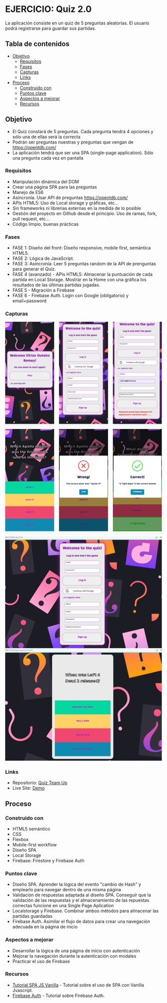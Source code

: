 # EJERCICIO: Quiz 2.0

La aplicación consiste en un quiz de 5 preguntas aleatorias. El usuario podrá registrarse para guardar sus partidas.

## Tabla de contenidos

- [Objetivo](#objetivo)
  - [Requisitos](#requisitos)
  - [Fases](#fases)
  - [Capturas](#capturas)
  - [Links](#links)
- [Proceso](#Proceso)
  - [Construido con](#construido-con)
  - [Puntos clave](#puntos-clave)
  - [Aspectos a mejorar](#aspectos-a-mejorar)
  - [Recursos](#recursos)

## Objetivo

- El Quiz constará de 5 preguntas. Cada pregunta tendrá 4 opciones y sólo una de ellas será la correcta
- Podrán ser preguntas nuestras y preguntas que vengan de https://opentdb.com/
- La aplicación tendrá que ser una SPA (single-page application). Sólo una pregunta cada vez en pantalla

### Requisitos

- Manipulación dinámica del DOM
- Crear una página SPA para las preguntas
- Manejo de ES6
- Asincronía. Usar API de preguntas https://opentdb.com/
- APIs HTML5: Uso de Local storage y gráficas, etc...
- Sin frameworks ni librerias externas en la medida de lo posible
- Gestión del proyecto en Github desde el principio. Uso de ramas, fork, pull request, etc...
- Código limpio, buenas prácticas

### Fases

- FASE 1: Diseño del front: Diseño responsive, mobile first, semántica HTML5.
- FASE 2: Lógica de JavaScript.
- FASE 3: Asincronía: Leer 5 preguntas random de la API de prenguntas para generar el Quiz.
- FASE 4 (avanzado) - APIs HTML5: Almacenar la puntuación de cada partida en Local Storage. Mostrar en la Home con una gráfica los resultados de las últimas partidas jugadas.
- FASE 5 - Migración a Firebase
- FASE 6 - Firebase Auth. Login con Google (obligatorio) y email+password

### Capturas

![](./assets/screenshots/smartphone-login.jpg)
![](./assets/screenshots/smartphone-play.jpg)
![](./assets/screenshots/desktop-login.jpg)
![](./assets/screenshots/desktop-play.jpg)

### Links

- Repositorio: [Quiz Team Up](https://github.com/Radu-A/quiz-team-up)
- Live Site: [Demo](https://quiz-team-up.vercel.app/)

## Proceso

### Construido con

- HTML5 semántico
- CSS
- Flexbox
- Mobile-first workflow
- Diseño SPA
- Local Storage
- Firebase: Firestore y Firebase Auth

### Puntos clave

- Diseño SPA. Aprender la lógica del evento "cambio de Hash" y emplearlo para navegar dentro de una misma página
- Validación de respuestas adaptada al diseño SPA. Conseguír que la validación de las respuestas y el almacenamiento de las repuestas correctas funcione en una Single Page Aplication
- Localstorage y Firebase. Combinar ambos métodos para almacenar las partidas guardadas
- Firebase Auth. Asimilar el flujo de datos para crear una navegación adecuada en la página de inicio

### Aspectos a mejorar

- Desarrollar la lógica de una página de inicio con autenticación
- Mejorar la navegación durante la autenticación con modales
- Practicar el uso de Firebase

### Recursos

- [Tutorial SPA JS Vanilla](https://www.youtube.com/watch?v=D9avX-jtIPM&t=3980s) - Tutorial sobre el uso de SPA con Vanilla Jvascript.
- [Firebase Auth](https://www.youtube.com/watch?v=1rLBjRF0ep0&t=3974s) - Tutorial sobre Firebase Auth.

